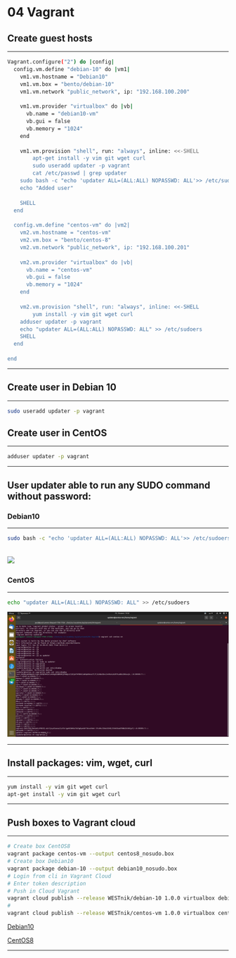 # 04 Vagrant
## Create guest hosts
---
```bash
Vagrant.configure("2") do |config|
  config.vm.define "debian-10" do |vm1|
    vm1.vm.hostname = "Debian10"
    vm1.vm.box = "bento/debian-10"
    vm1.vm.network "public_network", ip: "192.168.100.200"
    
    vm1.vm.provider "virtualbox" do |vb|
      vb.name = "debian10-vm"
      vb.gui = false
      vb.memory = "1024"
    end

    vm1.vm.provision "shell", run: "always", inline: <<-SHELL
        apt-get install -y vim git wget curl
        sudo useradd updater -p vagrant
        cat /etc/passwd | grep updater 
	sudo bash -c "echo 'updater ALL=(ALL:ALL) NOPASSWD: ALL'>> /etc/sudoers"
	echo "Added user"
	
    SHELL
  end

  config.vm.define "centos-vm" do |vm2|
    vm2.vm.hostname = "centos-vm"
    vm2.vm.box = "bento/centos-8"
    vm2.vm.network "public_network", ip: "192.168.100.201"
    
    vm2.vm.provider "virtualbox" do |vb|
      vb.name = "centos-vm"
      vb.gui = false
      vb.memory = "1024"
    end

    vm2.vm.provision "shell", run: "always", inline: <<-SHELL
        yum install -y vim git wget curl
	adduser updater -p vagrant
	echo "updater ALL=(ALL:ALL) NOPASSWD: ALL" >> /etc/sudoers
    SHELL
  end
  
end
```
---
## Create user in Debian 10

---
```bash
sudo useradd updater -p vagrant
```
## Create user in CentOS
---
```bash
adduser updater -p vagrant
```
---
## User updater able to run any SUDO command without password:
### Debian10
---
```bash
sudo bash -c "echo 'updater ALL=(ALL:ALL) NOPASSWD: ALL'>> /etc/sudoers"
```
![](/pic/check_deb10.png)
---
### CentOS
---
```bash
echo "updater ALL=(ALL:ALL) NOPASSWD: ALL" >> /etc/sudoers
```
![](./pic/check_cent.png)

---
## Install packages: vim, wget, curl

---
```bash
yum install -y vim git wget curl
apt-get install -y vim git wget curl
```
---
## Push boxes to Vagrant cloud

---
```bash
# Create box CentOS8
vagrant package centos-vm --output centos8_nosudo.box
# Create box Debian10
vagrant package debian-10 --output debian10_nosudo.box
# Login from cli in Vagrant Cloud
# Enter token description
# Push in Cloud Vagrant
vagrant cloud publish --release WESTnik/debian-10 1.0.0 virtualbox debian10_nosudo.box
#
vagrant cloud publish --release WESTnik/centos-vm 1.0.0 virtualbox centos8_nosudo.box
```

[Debian10](https://app.vagrantup.com/WESTnik/boxes/debian-10)

[CentOS8](https://app.vagrantup.com/WESTnik/boxes/centos-vm)

---